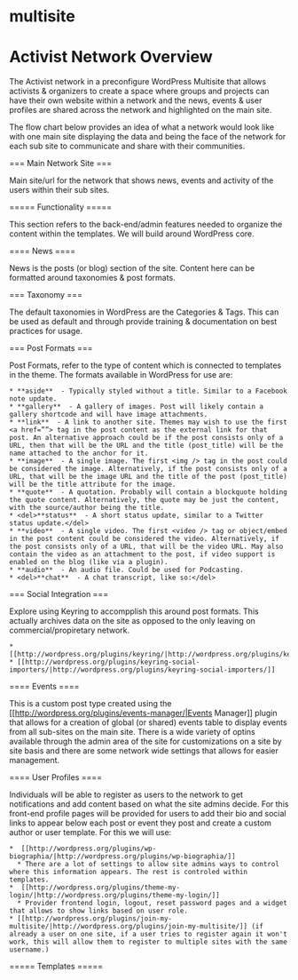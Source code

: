 multisite
=========

Activist Network Overview
=========


The Activist network in a preconfigure WordPress Multisite that allows activists & organizers to create a space where groups and projects can have their own website within a network and the news, events & user profiles are shared across the network and highlighted on the main site.


The flow chart below provides an idea of what a network would look like with one main site displaying the data and being the face of the network for each sub site to communicate and share with their communities.


=== Main Network Site ===

Main site/url for the network that shows news, events and activity of the users within their sub sites. 



===== Functionality =====


This section refers to the back-end/admin features needed to organize the content within the templates. We will build around WordPress core.


==== News ====


News is the posts (or blog) section of the site. Content here can be formatted around taxonomies & post formats.


=== Taxonomy ===


The default taxonomies in WordPress are the Categories & Tags. This can be used as default and through provide training & documentation on best practices for usage.


=== Post Formats ===


Post Formats, refer to the type of content which is connected to templates in the theme. The formats available in WordPress for use are:


    * **aside**  - Typically styled without a title. Similar to a Facebook note update.
    * **gallery**  - A gallery of images. Post will likely contain a gallery shortcode and will have image attachments.
    * **link**  - A link to another site. Themes may wish to use the first <a href=””> tag in the post content as the external link for that post. An alternative approach could be if the post consists only of a URL, then that will be the URL and the title (post_title) will be the name attached to the anchor for it.
    * **image**  - A single image. The first <img /> tag in the post could be considered the image. Alternatively, if the post consists only of a URL, that will be the image URL and the title of the post (post_title) will be the title attribute for the image.
    * **quote**  - A quotation. Probably will contain a blockquote holding the quote content. Alternatively, the quote may be just the content, with the source/author being the title.
    * <del>**status**  - A short status update, similar to a Twitter status update.</del>
    * **video**  - A single video. The first <video /> tag or object/embed in the post content could be considered the video. Alternatively, if the post consists only of a URL, that will be the video URL. May also contain the video as an attachment to the post, if video support is enabled on the blog (like via a plugin).
    * **audio**  - An audio file. Could be used for Podcasting.
    * <del>**chat**  - A chat transcript, like so:</del> 


=== Social Integration ===


Explore using Keyring to accompplish this around post formats. This actually archives data on the site as opposed to the only leaving on commercial/propiretary network.


    * [[http://wordpress.org/plugins/keyring/|http://wordpress.org/plugins/keyring/]]
    * [[http://wordpress.org/plugins/keyring-social-importers/|http://wordpress.org/plugins/keyring-social-importers/]]


==== Events ====


This is a custom post type created using the [[http://wordpress.org/plugins/events-manager/|Events Manager]] plugin that allows for a creation of global (or shared) events table to display events from all sub-sites on the main site. There is a wide variety of optins available through the admin area of the site for customizations on a site by site basis and there are some network wide settings that allows for easier management.


==== User Profiles ====


Individuals will be able to register as users to the network to get notifications and add content based on what the site admins decide. For this front-end profile pages will be provided for users to add their bio and social links to appear below each post or event they post and create a custom author or user template. For this we will use:


    *  [[http://wordpress.org/plugins/wp-biographia/|http://wordpress.org/plugins/wp-biographia/]]
      * There are a lot of settings to allow site admins ways to control where this information appears. The rest is controled within templates.
    *  [[http://wordpress.org/plugins/theme-my-login/|http://wordpress.org/plugins/theme-my-login/]]
      * Provider frontend login, logout, reset password pages and a widget that allows to show links based on user role.
    * [[http://wordpress.org/plugins/join-my-multisite/|http://wordpress.org/plugins/join-my-multisite/]] (if already a user on one site, if a user tries to register again it won't work, this will allow them to register to multiple sites with the same username.)


===== Templates =====
